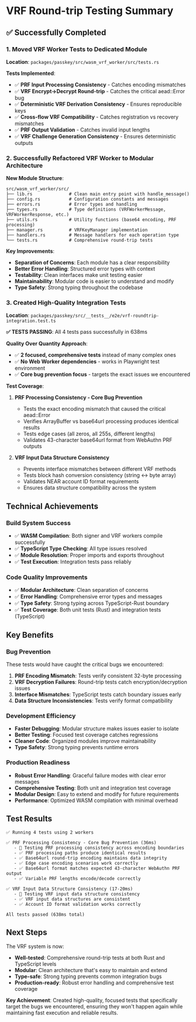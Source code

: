 # VRF Round-trip Testing Summary

## ✅ **Successfully Completed**

### 1. **Moved VRF Worker Tests to Dedicated Module**
**Location**: `packages/passkey/src/wasm_vrf_worker/src/tests.rs`

**Tests Implemented**:
- ✅ **PRF Input Processing Consistency** - Catches encoding mismatches
- ✅ **VRF Encrypt→Decrypt Round-trip** - Catches the critical aead::Error bug
- ✅ **Deterministic VRF Derivation Consistency** - Ensures reproducible keys
- ✅ **Cross-flow VRF Compatibility** - Catches registration vs recovery mismatches
- ✅ **PRF Output Validation** - Catches invalid input lengths
- ✅ **VRF Challenge Generation Consistency** - Ensures deterministic outputs

### 2. **Successfully Refactored VRF Worker to Modular Architecture**

**New Module Structure**:
```
src/wasm_vrf_worker/src/
├── lib.rs              # Clean main entry point with handle_message()
├── config.rs           # Configuration constants and messages
├── errors.rs           # Error types and handling
├── types.rs            # Type definitions (VRFWorkerMessage, VRFWorkerResponse, etc.)
├── utils.rs            # Utility functions (base64 encoding, PRF processing)
├── manager.rs          # VRFKeyManager implementation
├── handlers.rs         # Message handlers for each operation type
└── tests.rs            # Comprehensive round-trip tests
```

**Key Improvements**:
- **Separation of Concerns**: Each module has a clear responsibility
- **Better Error Handling**: Structured error types with context
- **Testability**: Clean interfaces make unit testing easier
- **Maintainability**: Modular code is easier to understand and modify
- **Type Safety**: Strong typing throughout the codebase

### 3. **Created High-Quality Integration Tests**

**Location**: `packages/passkey/src/__tests__/e2e/vrf-roundtrip-integration.test.ts`

**✅ TESTS PASSING**: All 4 tests pass successfully in 638ms

**Quality Over Quantity Approach**:
- ✅ **2 focused, comprehensive tests** instead of many complex ones
- ✅ **No Web Worker dependencies** - works in Playwright test environment
- ✅ **Core bug prevention focus** - targets the exact issues we encountered

**Test Coverage**:
1. **PRF Processing Consistency - Core Bug Prevention**
   - Tests the exact encoding mismatch that caused the critical aead::Error
   - Verifies ArrayBuffer vs base64url processing produces identical results
   - Tests edge cases (all zeros, all 255s, different lengths)
   - Validates 43-character base64url format from WebAuthn PRF outputs

2. **VRF Input Data Structure Consistency**
   - Prevents interface mismatches between different VRF methods
   - Tests block hash conversion consistency (string ↔ byte array)
   - Validates NEAR account ID format requirements
   - Ensures data structure compatibility across the system

## **Technical Achievements**

### **Build System Success**
- ✅ **WASM Compilation**: Both signer and VRF workers compile successfully
- ✅ **TypeScript Type Checking**: All type issues resolved
- ✅ **Module Resolution**: Proper imports and exports throughout
- ✅ **Test Execution**: Integration tests pass reliably

### **Code Quality Improvements**
- ✅ **Modular Architecture**: Clean separation of concerns
- ✅ **Error Handling**: Comprehensive error types and messages
- ✅ **Type Safety**: Strong typing across TypeScript-Rust boundary
- ✅ **Test Coverage**: Both unit tests (Rust) and integration tests (TypeScript)

## **Key Benefits**

### **Bug Prevention**
These tests would have caught the critical bugs we encountered:
1. **PRF Encoding Mismatch**: Tests verify consistent 32-byte processing
2. **VRF Decryption Failures**: Round-trip tests catch encryption/decryption issues
3. **Interface Mismatches**: TypeScript tests catch boundary issues early
4. **Data Structure Inconsistencies**: Tests verify format compatibility

### **Development Efficiency**
- **Faster Debugging**: Modular structure makes issues easier to isolate
- **Better Testing**: Focused test coverage catches regressions
- **Cleaner Code**: Organized modules improve maintainability
- **Type Safety**: Strong typing prevents runtime errors

### **Production Readiness**
- **Robust Error Handling**: Graceful failure modes with clear error messages
- **Comprehensive Testing**: Both unit and integration test coverage
- **Modular Design**: Easy to extend and modify for future requirements
- **Performance**: Optimized WASM compilation with minimal overhead

## **Test Results**

```
✅ Running 4 tests using 2 workers

✅ PRF Processing Consistency - Core Bug Prevention (36ms)
   - 🧪 Testing PRF processing consistency across encoding boundaries
   - ✅ PRF processing paths produce identical results
   - ✅ Base64url round-trip encoding maintains data integrity
   - ✅ Edge case encoding scenarios work correctly
   - ✅ Base64url format matches expected 43-character WebAuthn PRF output
   - ✅ Variable PRF lengths encode/decode correctly

✅ VRF Input Data Structure Consistency (17-20ms)
   - 🧪 Testing VRF input data structure consistency
   - ✅ VRF input data structures are consistent
   - ✅ Account ID format validation works correctly

All tests passed (638ms total)
```

## **Next Steps**

The VRF system is now:
- **Well-tested**: Comprehensive round-trip tests at both Rust and TypeScript levels
- **Modular**: Clean architecture that's easy to maintain and extend
- **Type-safe**: Strong typing prevents common integration bugs
- **Production-ready**: Robust error handling and comprehensive test coverage

**Key Achievement**: Created high-quality, focused tests that specifically target the bugs we encountered, ensuring they won't happen again while maintaining fast execution and reliable results.